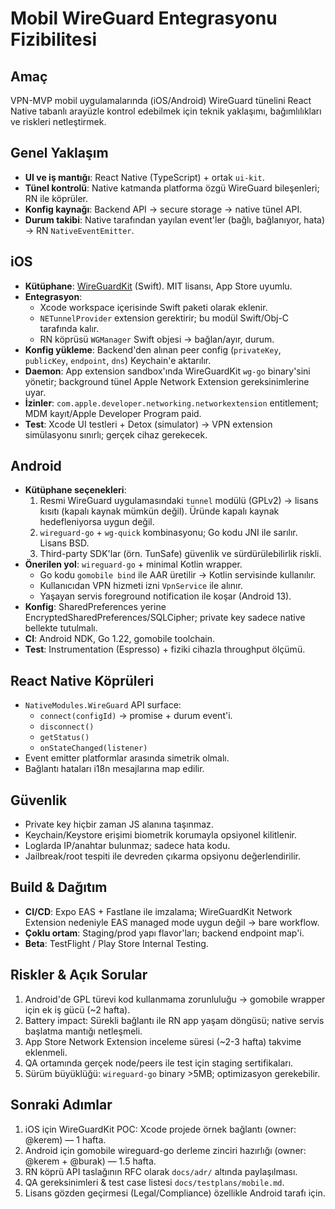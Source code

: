 # Mobil WireGuard Entegrasyonu Fizibilitesi

## Amaç
VPN-MVP mobil uygulamalarında (iOS/Android) WireGuard tünelini React Native tabanlı arayüzle kontrol edebilmek için teknik yaklaşımı, bağımlılıkları ve riskleri netleştirmek.

## Genel Yaklaşım
- **UI ve iş mantığı**: React Native (TypeScript) + ortak `ui-kit`.
- **Tünel kontrolü**: Native katmanda platforma özgü WireGuard bileşenleri; RN ile köprüler.
- **Konfig kaynağı**: Backend API → secure storage → native tünel API.
- **Durum takibi**: Native tarafından yayılan event'ler (bağlı, bağlanıyor, hata) → RN `NativeEventEmitter`.

## iOS
- **Kütüphane**: [WireGuardKit](https://git.zx2c4.com/wireguard-apple/) (Swift). MIT lisansı, App Store uyumlu.
- **Entegrasyon**:
  - Xcode workspace içerisinde Swift paketi olarak eklenir.
  - `NETunnelProvider` extension gerektirir; bu modül Swift/Obj-C tarafında kalır.
  - RN köprüsü `WGManager` Swift objesi → bağlan/ayır, durum.
- **Konfig yükleme**: Backend'den alınan peer config (`privateKey`, `publicKey`, `endpoint`, `dns`) Keychain'e aktarılır.
- **Daemon**: App extension sandbox'ında WireGuardKit `wg-go` binary'sini yönetir; background tünel Apple Network Extension gereksinimlerine uyar.
- **İzinler**: `com.apple.developer.networking.networkextension` entitlement; MDM kayıt/Apple Developer Program paid.
- **Test**: Xcode UI testleri + Detox (simulator) → VPN extension simülasyonu sınırlı; gerçek cihaz gerekecek.

## Android
- **Kütüphane seçenekleri**:
  1. Resmi WireGuard uygulamasındaki `tunnel` modülü (GPLv2) → lisans kısıtı (kapalı kaynak mümkün değil). Üründe kapalı kaynak hedefleniyorsa uygun değil.
  2. `wireguard-go` + `wg-quick` kombinasyonu; Go kodu JNI ile sarılır. Lisans BSD.
  3. Third-party SDK'lar (örn. TunSafe) güvenlik ve sürdürülebilirlik riskli.
- **Önerilen yol**: `wireguard-go` + minimal Kotlin wrapper.
  - Go kodu `gomobile bind` ile AAR üretilir → Kotlin servisinde kullanılır.
  - Kullanıcıdan VPN hizmeti izni `VpnService` ile alınır.
  - Yaşayan servis foreground notification ile koşar (Android 13).
- **Konfig**: SharedPreferences yerine EncryptedSharedPreferences/SQLCipher; private key sadece native bellekte tutulmalı.
- **CI**: Android NDK, Go 1.22, gomobile toolchain.
- **Test**: Instrumentation (Espresso) + fiziki cihazla throughput ölçümü.

## React Native Köprüleri
- `NativeModules.WireGuard` API surface:
  - `connect(configId)` → promise + durum event'i.
  - `disconnect()`
  - `getStatus()`
  - `onStateChanged(listener)`
- Event emitter platformlar arasında simetrik olmalı.
- Bağlantı hataları i18n mesajlarına map edilir.

## Güvenlik
- Private key hiçbir zaman JS alanına taşınmaz.
- Keychain/Keystore erişimi biometrik korumayla opsiyonel kilitlenir.
- Loglarda IP/anahtar bulunmaz; sadece hata kodu.
- Jailbreak/root tespiti ile devreden çıkarma opsiyonu değerlendirilir.

## Build & Dağıtım
- **CI/CD**: Expo EAS + Fastlane ile imzalama; WireGuardKit Network Extension nedeniyle EAS managed mode uygun değil → bare workflow.
- **Çoklu ortam**: Staging/prod yapı flavor'ları; backend endpoint map'i.
- **Beta**: TestFlight / Play Store Internal Testing.

## Riskler & Açık Sorular
1. Android'de GPL türevi kod kullanmama zorunluluğu → gomobile wrapper için ek iş gücü (~2 hafta).
2. Battery impact: Sürekli bağlantı ile RN app yaşam döngüsü; native servis başlatma mantığı netleşmeli.
3. App Store Network Extension inceleme süresi (~2-3 hafta) takvime eklenmeli.
4. QA ortamında gerçek node/peers ile test için staging sertifikaları.
5. Sürüm büyüklüğü: `wireguard-go` binary >5MB; optimizasyon gerekebilir.

## Sonraki Adımlar
1. iOS için WireGuardKit POC: Xcode projede örnek bağlantı (owner: @kerem) — 1 hafta.
2. Android için gomobile wireguard-go derleme zinciri hazırlığı (owner: @kerem + @burak) — 1.5 hafta.
3. RN köprü API taslağının RFC olarak `docs/adr/` altında paylaşılması.
4. QA gereksinimleri & test case listesi `docs/testplans/mobile.md`.
5. Lisans gözden geçirmesi (Legal/Compliance) özellikle Android tarafı için.

